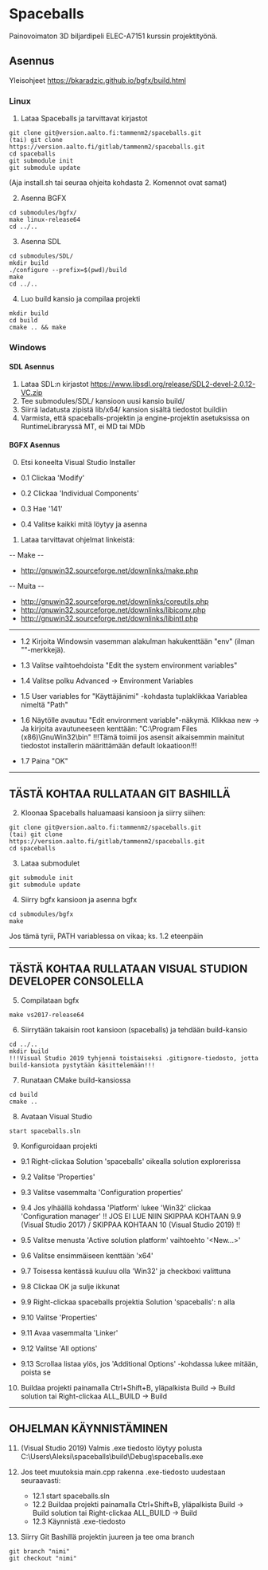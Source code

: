 # Spaceballs

Painovoimaton 3D biljardipeli ELEC-A7151 kurssin projektityönä.

## Asennus

Yleisohjeet
https://bkaradzic.github.io/bgfx/build.html

### Linux

1. Lataa Spaceballs ja tarvittavat kirjastot
```
git clone git@version.aalto.fi:tammenm2/spaceballs.git
(tai) git clone https://version.aalto.fi/gitlab/tammenm2/spaceballs.git
cd spaceballs
git submodule init
git submodule update
```

(Aja install.sh tai seuraa ohjeita kohdasta 2. Komennot ovat samat)

2. Asenna BGFX
```
cd submodules/bgfx/
make linux-release64
cd ../..
```
3. Asenna SDL
```
cd submodules/SDL/
mkdir build
./configure --prefix=$(pwd)/build
make
cd ../..
```

4. Luo build kansio ja compilaa projekti
```
mkdir build
cd build
cmake .. && make
```

### Windows

#### SDL Asennus

1. Lataa SDL:n kirjastot https://www.libsdl.org/release/SDL2-devel-2.0.12-VC.zip
2. Tee submodules/SDL/ kansioon uusi kansio build/
3. Siirrä ladatusta zipistä lib/x64/ kansion sisältä tiedostot buildiin
4. Varmista, että spaceballs-projektin ja engine-projektin asetuksissa on RuntimeLibraryssä MT, ei MD tai MDb

#### BGFX Asennus

0. Etsi koneelta Visual Studio Installer

- 0.1 Clickaa 'Modify'

- 0.2 Clickaa 'Individual Components'
    
- 0.3 Hae '141'
    
- 0.4 Valitse kaikki mitä löytyy ja asenna

1. Lataa tarvittavat ohjelmat linkeistä:

-- Make --
- http://gnuwin32.sourceforge.net/downlinks/make.php

-- Muita --
- http://gnuwin32.sourceforge.net/downlinks/coreutils.php
- http://gnuwin32.sourceforge.net/downlinks/libiconv.php
- http://gnuwin32.sourceforge.net/downlinks/libintl.php

-----------------------------------
- 1.2 Kirjoita Windowsin vasemman alakulman hakukenttään "env" (ilman ""-merkkejä). 

- 1.3 Valitse vaihtoehdoista "Edit the system environment variables"

- 1.4 Valitse polku Advanced -> Environment Variables

- 1.5 User variables for "Käyttäjänimi" -kohdasta tuplaklikkaa Variablea nimeltä "Path"

- 1.6 Näytölle avautuu "Edit environment variable"-näkymä. Klikkaa new -> Ja kirjoita avautuneeseen kenttään: "C:\Program Files (x86)\GnuWin32\bin" 
 !!!Tämä toimii jos asensit aikaisemmin mainitut tiedostot installerin määrittämään default lokaatioon!!!

- 1.7 Paina "OK"

-----------------------------------
TÄSTÄ KOHTAA RULLATAAN GIT BASHILLÄ
-----------------------------------

2. Kloonaa Spaceballs haluamaasi kansioon ja siirry siihen:
```
git clone git@version.aalto.fi:tammenm2/spaceballs.git
(tai) git clone https://version.aalto.fi/gitlab/tammenm2/spaceballs.git
cd spaceballs
```


3. Lataa submodulet
```
git submodule init
git submodule update
```

4. Siirry bgfx kansioon ja asenna bgfx
```
cd submodules/bgfx
make
```
Jos tämä tyrii, PATH variablessa on vikaa; ks. 1.2 eteenpäin

----------------------------------------------------------
TÄSTÄ KOHTAA RULLATAAN VISUAL STUDION DEVELOPER CONSOLELLA
----------------------------------------------------------

5. Compilataan bgfx
```
make vs2017-release64
```

6. Siirrytään takaisin root kansioon (spaceballs) ja tehdään build-kansio
```
cd ../..
mkdir build
!!!Visual Studio 2019 tyhjennä toistaiseksi .gitignore-tiedosto, jotta build-kansiota pystytään käsittelemään!!!
```

7. Runataan CMake build-kansiossa
```
cd build
cmake ..
```

8. Avataan Visual Studio
```
start spaceballs.sln
```

9. Konfiguroidaan projekti

- 9.1  Right-clickaa Solution 'spaceballs' oikealla solution explorerissa
    
- 9.2  Valitse 'Properties'
    
- 9.3  Valitse vasemmalta 'Configuration properties'
    
- 9.4  Jos ylhäällä kohdassa 'Platform' lukee 'Win32' clickaa 'Configuration manager' !! JOS EI LUE NIIN SKIPPAA KOHTAAN 9.9 (Visual Studio 2017) / SKIPPAA KOHTAAN 10 (Visual Studio 2019) !!
    
- 9.5  Valitse menusta 'Active solution platform' vaihtoehto '<New...>'
    
- 9.6  Valitse ensimmäiseen kenttään 'x64'
    
- 9.7  Toisessa kentässä kuuluu olla 'Win32' ja checkboxi valittuna
    
- 9.8  Clickaa OK ja sulje ikkunat
    

- 9.9  Right-clickaa spaceballs projektia Solution 'spaceballs': n alla
    
- 9.10 Valitse 'Properties'
    
- 9.11 Avaa vasemmalta 'Linker'
    
- 9.12 Valitse 'All options'
    
- 9.13 Scrollaa listaa ylös, jos 'Additional Options' -kohdassa lukee mitään, poista se
    
    
10. Buildaa projekti painamalla Ctrl+Shift+B, yläpalkista Build -> Build solution tai Right-clickaa ALL_BUILD -> Build

----------------------------------------------------------
OHJELMAN KÄYNNISTÄMINEN
----------------------------------------------------------

11. (Visual Studio 2019) Valmis .exe tiedosto löytyy polusta C:\Users\Aleksi\spaceballs\build\Debug\spaceballs.exe

12. Jos teet muutoksia main.cpp rakenna .exe-tiedosto uudestaan seuraavasti: 
    - 12.1 start spaceballs.sln
    - 12.2 Buildaa projekti painamalla Ctrl+Shift+B, yläpalkista Build -> Build solution tai Right-clickaa ALL_BUILD -> Build
    - 12.3 Käynnistä .exe-tiedosto

13. Siirry Git Bashillä projektin juureen ja tee oma branch
```
git branch "nimi"
git checkout "nimi"
```


